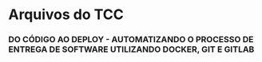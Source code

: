 # Arquivos do TCC

### DO CÓDIGO AO DEPLOY - AUTOMATIZANDO O PROCESSO DE ENTREGA DE SOFTWARE UTILIZANDO DOCKER, GIT E GITLAB
